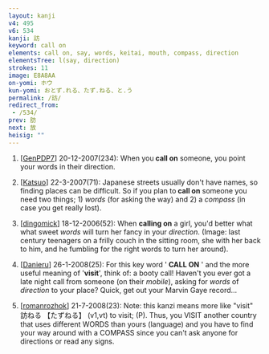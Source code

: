 ```yaml
---
layout: kanji
v4: 495
v6: 534
kanji: 訪
keyword: call on
elements: call on, say, words, keitai, mouth, compass, direction
elementsTree: l(say, direction)
strokes: 11
image: E8A8AA
on-yomi: ホウ
kun-yomi: おとず.れる、たず.ねる、と.う
permalink: /訪/
redirect_from:
 - /534/
prev: 肪
next: 放
heisig: ""
---
```


1) [<a href="http://kanji.koohii.com/profile/GenPDP7">GenPDP7</a>] 20-12-2007(234): When you<strong> call on</strong> someone, you point your words in their direction.

2) [<a href="http://kanji.koohii.com/profile/Katsuo">Katsuo</a>] 22-3-2007(71): Japanese streets usually don&#039;t have names, so finding places can be difficult. So if you plan to<strong> call on</strong> someone you need two things; 1) <em>words</em> (for asking the way) and 2) a <em>compass</em> (in case you get really lost).

3) [<a href="http://kanji.koohii.com/profile/dingomick">dingomick</a>] 18-12-2006(52): When <strong>calling on</strong> a girl, you&#039;d better what what sweet <em>words</em> will turn her fancy in your <em>direction</em>. (Image: last century teenagers on a frilly couch in the sitting room, she with her back to him, and he fumbling for the right words to turn her around).

4) [<a href="http://kanji.koohii.com/profile/Danieru">Danieru</a>] 26-1-2008(25): For this key word &#039;<strong> CALL ON</strong> &#039; and the more useful meaning of &#039;<strong>visit</strong>&#039;, think of: a booty call! Haven&#039;t you ever got a late night call from someone (on their <em>mobile</em>), asking for <em>words</em> of <em>direction</em> to your place? Quick, get out your Marvin Gaye record...

5) [<a href="http://kanji.koohii.com/profile/romanrozhok">romanrozhok</a>] 21-7-2008(23): Note: this kanzi means more like &quot;visit&quot; 訪ねる 【たずねる】 (v1,vt) to visit; (P). Thus, you VISIT another country that uses different WORDS than yours (language) and you have to find your way around with a COMPASS since you can&#039;t ask anyone for directions or read any signs.

